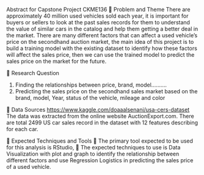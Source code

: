 Abstract for Capstone Project CKME136
	Problem and Theme
There are approximately 40 million used vehicles sold each year, it is important for buyers or sellers to look at the past sales records for them to understand the value of similar cars in the catalog and help them getting a better deal in the market. There are many different factors that can affect a used vehicle’s price on the secondhand auction market, the main idea of this project is to build a training model with the existing dataset to identify how these factors will affect the sales price, then we can use the trained model to predict the sales price on the market for the future. 

	Research Question
1.	Finding the relationships between price, brand, model……….
2.	Predicting the sales price on the secondhand sales market based on the brand, model, Year, status of the vehicle, mileage and color 

	Data Sources
https://www.kaggle.com/doaaalsenani/usa-cers-dataset
The data was extracted from the online website AuctionExport.com. There are total 2499 US car sales record in the dataset with 12 features describing for each car.

	Expected Techniques and Tools
	The primary tool expected to be used for this analysis is RStudio, 
	The expected techniques to use is Data Visualization with plot and graph to identify the relationship between different factors and use Regression Logistics in predicting the sales price of a used vehicle.
